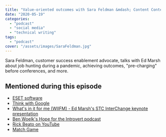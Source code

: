 ```yaml
---
title: "Value-oriented outcomes with Sara Feldman &mdash; Content Content podcast"
date: "2020-05-19"
categories:
  - "podcast"
  - "social media"
  - "technical writing"
tags:
  - "podcast"
cover: "/assets/images/SaraFeldman.jpg"
---
```


Sara Feldman, customer success enablement advocate, talks with Ed Marsh about job hunting during a pandemic, achieving outcomes, "pre-charging" before conferences, and more.
<!-- more -->
## Mentioned during this episode

- [ESET software](https://www.slideshare.net/theedmarsh/timeless-techcomm-tips-stc-new-england-interchange-keynote-2020)
- [Think with Google](https://www.thinkwithgoogle.com/)
- [What's in it for me (WIIFM) - Ed Marsh's STC InterChange keynote presentation](https://www.slideshare.net/theedmarsh/timeless-techcomm-tips-stc-new-england-interchange-keynote-2020)
- [Ben Woelk's Hope for the Introvert podcast](https://benwoelk.com/hope-for-the-introvert-podcast/)
- [Rick Beato on YouTube](https://www.youtube.com/user/pegzch)
- [Match Game](https://www.youtube.com/user/MatchGameProductions)
